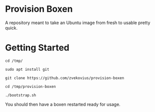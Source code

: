 # Provision Boxen
A repository meant to take an Ubuntu image from fresh to usable pretty quick.

# Getting Started
`cd /tmp/`

`sudo apt install git`

`git clone https://github.com/zvekovius/provision-boxen`

`cd /tmp/provision-boxen`

`./bootstrap.sh`

You should then have a boxen restarted ready for usage.
